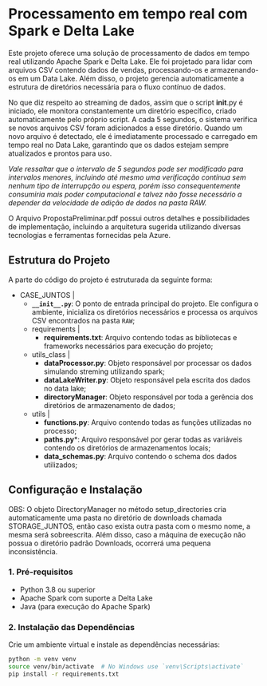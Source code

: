 # Processamento em tempo real com Spark e Delta Lake

Este projeto oferece uma solução de processamento de dados em tempo real utilizando Apache Spark e Delta Lake. Ele foi projetado para lidar com arquivos CSV contendo dados de vendas, processando-os e armazenando-os em um Data Lake. Além disso, o projeto gerencia automaticamente a estrutura de diretórios necessária para o fluxo contínuo de dados.

No que diz respeito ao streaming de dados, assim que o script __init__.py é iniciado, ele monitora constantemente um diretório específico, criado automaticamente pelo próprio script. A cada 5 segundos, o sistema verifica se novos arquivos CSV foram adicionados a esse diretório. Quando um novo arquivo é detectado, ele é imediatamente processado e carregado em tempo real no Data Lake, garantindo que os dados estejam sempre atualizados e prontos para uso. 

*Vale ressaltar que o intervalo de 5 segundos pode ser modificado para intervalos menores, incluindo até mesmo uma verificação contínua sem nenhum tipo de interrupção ou espera, porém isso consequentemente consumiria mais poder computacional e talvez não fosse necessário a depender da velocidade de adição de dados na pasta RAW.*

O Arquivo PropostaPreliminar.pdf possui outros detalhes e possibilidades de implementação, incluindo a arquitetura sugerida utilizando diversas tecnologias e ferramentas fornecidas pela Azure.

## Estrutura do Projeto

A parte do código do projeto é estruturada da seguinte forma:

- CASE_JUNTOS
    |
    - **`__init__.py`**: O ponto de entrada principal do projeto. Ele configura o ambiente, inicializa os diretórios necessários e processa os arquivos CSV encontrados na pasta `RAW`;
    - requirements
        |
        - **requirements.txt**: Arquivo contendo todas as bibliotecas e frameworks necessários para execução do projeto;
    - utils_class
        |
        - **dataProcessor.py**: Objeto responsável por processar os dados simulando streming utilizando spark;
        - **dataLakeWriter.py**: Objeto responsável pela escrita dos dados no data lake;
        - **directoryManager**: Objeto responsável por toda a gerência dos diretórios de armazenamento de dados;
    - utils
        |
        - **functions.py**: Arquivo contendo todas as funções utilizadas no processo;
        - **paths.py***: Arquivo responsável por gerar todas as variáveis contendo os diretórios de armazenamentos locais;
        - **data_schemas.py**: Arquivo contendo o schema dos dados utilizados;

## Configuração e Instalação

OBS: O objeto DirectoryManager no método setup_directories cria automaticamente uma pasta no diretório de downloads chamada  STORAGE_JUNTOS, então caso exista outra pasta com o mesmo nome, a mesma será sobreescrita. Além disso, caso a máquina de execução não possua o diretório padrão Downloads, ocorrerá uma pequena inconsistência.

### 1. Pré-requisitos

- Python 3.8 ou superior
- Apache Spark com suporte a Delta Lake
- Java (para execução do Apache Spark)

### 2. Instalação das Dependências

Crie um ambiente virtual e instale as dependências necessárias:

```bash
python -m venv venv
source venv/bin/activate  # No Windows use `venv\Scripts\activate`
pip install -r requirements.txt

